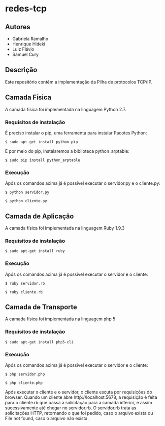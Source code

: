 # redes-tcp

## Autores
- Gabriela Ramalho
- Henrique Hideki
- Luiz Flávio 
- Samuel Cury

## Descrição
Este repositório contém a implementação da Pilha de protocolos TCP/IP.

## Camada Física
A camada física foi implementada na linguagem Python 2.7. 

### Requisitos de instalação
É preciso instalar o pip, uma ferramenta para instalar Pacotes Python: 
```
$ sudo apt-get install python-pip
```

E por meio do pip, instalaremos a biblioteca python_arptable:
```
$ sudo pip install python_arptable
```
### Execução
Após os comandos acima já é possível executar o servidor.py e o cliente.py:
```
$ python servidor.py
```
```
$ python cliente.py
```

## Camada de Aplicação
A camada física foi implementada na linguagem Ruby 1.9.3

### Requisitos de instalação
```
$ sudo apt-get install ruby
```
### Execução
Após os comandos acima já é possível executar o servidor e o cliente:
```
$ ruby servidor.rb
```
```
$ ruby cliente.rb
```

## Camada de Transporte
A camada física foi implementada na linguagem php 5

### Requisitos de instalação
```
$ sudo apt-get install php5-cli
```
### Execução
Após os comandos acima já é possível executar o servidor e o cliente:
```
$ php servidor.php
```
```
$ php cliente.php
```
Após executar o cliente e o servidor, o cliente escuta por requisições do browser.
Quando um cliente abre httṕ://localhost:5678, a requisição é feita para o cliente.rb que passa a solicitação para a camada inferior, e assim sucessivamente até chegar no servidor.rb. O servidor.rb trata as solicitações HTTP, retornando o que foi pedido, caso o arquivo exista ou File not found, caso o arquivo não exista.
